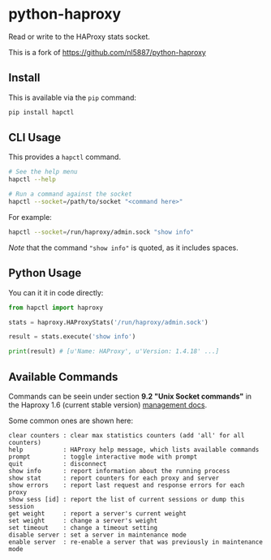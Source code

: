 python-haproxy
==============

Read or write to the HAProxy stats socket.

This is a fork of https://github.com/nl5887/python-haproxy

## Install

This is available via the `pip` command:

```bash
pip install hapctl
```

## CLI Usage

This provides a `hapctl` command.

```bash
# See the help menu
hapctl --help

# Run a command against the socket
hapctl --socket=/path/to/socket "<command here>"
```

For example:

```bash
hapctl --socket=/run/haproxy/admin.sock "show info"
```

*Note* that the command `"show info"` is quoted, as it includes spaces.

## Python Usage

You can it it in code directly:

```python
from hapctl import haproxy

stats = haproxy.HAProxyStats('/run/haproxy/admin.sock')

result = stats.execute('show info')

print(result) # [u'Name: HAProxy', u'Version: 1.4.18' ...]
```

## Available Commands

Commands can be seein under section **9.2 "Unix Socket commands"** in the Haproxy 1.6 (current stable version) [management docs](http://www.haproxy.org/download/1.6/doc/configuration.txt).

Some common ones are shown here:

```
clear counters : clear max statistics counters (add 'all' for all counters)
help           : HAProxy help message, which lists available commands
prompt         : toggle interactive mode with prompt
quit           : disconnect
show info      : report information about the running process
show stat      : report counters for each proxy and server
show errors    : report last request and response errors for each proxy
show sess [id] : report the list of current sessions or dump this session
get weight     : report a server's current weight
set weight     : change a server's weight  
set timeout    : change a timeout setting
disable server : set a server in maintenance mode
enable server  : re-enable a server that was previously in maintenance mode
```

